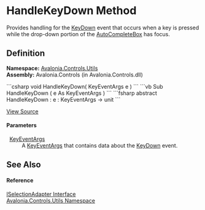 # HandleKeyDown Method


Provides handling for the <a href="E_Avalonia_Input_InputElement_KeyDown">KeyDown</a> event that occurs when a key is pressed while the drop-down portion of the <a href="T_Avalonia_Controls_AutoCompleteBox">AutoCompleteBox</a> has focus.



## Definition
**Namespace:** <a href="N_Avalonia_Controls_Utils">Avalonia.Controls.Utils</a>  
**Assembly:** Avalonia.Controls (in Avalonia.Controls.dll)

<Tabs groupId="api-code-preview">
<TabItem value="csharp" label="C#">
```csharp
void HandleKeyDown(
	KeyEventArgs e
)
```
</TabItem>
<TabItem value="vb" label="VB">
```vb
Sub HandleKeyDown ( 
	e As KeyEventArgs
)
```
</TabItem>
<TabItem value="fsharp" label="F#">
```fsharp
abstract HandleKeyDown : 
        e : KeyEventArgs -> unit 
```
</TabItem>
</Tabs>



<a href="https://github.com/AvaloniaUI/Avalonia/tree/master/src/Avalonia.Controls/Utils/ISelectionAdapter.cs" title="View the source code">View Source</a>



#### Parameters
<dl><dt>  <a href="T_Avalonia_Input_KeyEventArgs">KeyEventArgs</a></dt><dd>A <a href="T_Avalonia_Input_KeyEventArgs">KeyEventArgs</a> that contains data about the <a href="E_Avalonia_Input_InputElement_KeyDown">KeyDown</a> event.</dd></dl>

## See Also


#### Reference
<a href="T_Avalonia_Controls_Utils_ISelectionAdapter">ISelectionAdapter Interface</a>  
<a href="N_Avalonia_Controls_Utils">Avalonia.Controls.Utils Namespace</a>  

